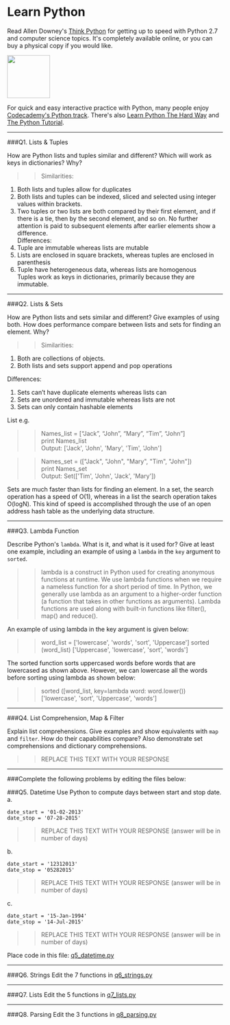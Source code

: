 # Learn Python

Read Allen Downey's [Think Python](http://www.greenteapress.com/thinkpython/) for getting up to speed with Python 2.7 and computer science topics. It's completely available online, or you can buy a physical copy if you would like.

<a href="http://www.greenteapress.com/thinkpython/"><img src="img/think_python.png" style="width: 100px;" target="_blank"></a>

For quick and easy interactive practice with Python, many people enjoy [Codecademy's Python track](http://www.codecademy.com/en/tracks/python). There's also [Learn Python The Hard Way](http://learnpythonthehardway.org/book/) and [The Python Tutorial](https://docs.python.org/2/tutorial/).

---

###Q1. Lists &amp; Tuples

How are Python lists and tuples similar and different? Which will work as keys in dictionaries? Why?

>> Similarities:  
   1. Both lists and tuples allow for duplicates     
   2. Both lists and tuples can be indexed, sliced and selected using integer values within brackets.    
   3. Two tuples or two lists are both compared by their first element, and if there is a tie, then by the second element, and       so on. No further attention is paid to subsequent elements after earlier elements show a difference.         
   Differences: 
   1. Tuple are immutable whereas lists are mutable  
   2. Lists are enclosed in square brackets, whereas tuples are enclosed in parenthesis  
   3. Tuple have heterogeneous data, whereas lists are homogenous  
   Tuples work as keys in dictionaries, primarily because they are immutable.  


---

###Q2. Lists &amp; Sets

How are Python lists and sets similar and different? Give examples of using both. How does performance compare between lists and sets for finding an element. Why?

>> Similarities:

1. Both are collections of objects.
2. Both lists and sets support append and pop operations

Differences:

1. Sets can’t have duplicate elements whereas lists can 
2. Sets are unordered and immutable whereas lists are not
3. Sets can only contain hashable elements

List e.g.
>> Names_list = [“Jack”, “John”, “Mary”, “Tim”, “John”]  
>> print Names_list  
Output: ['Jack', 'John', 'Mary', 'Tim', 'John']  

>> Names_set = (["Jack", "John", "Mary", "Tim", "John"])  
>> print Names_set  
Output: Set(['Tim', 'John', 'Jack', 'Mary'])  

Sets are much faster than lists for finding an element. In a set, the search operation has a speed of O(1), whereas in a list the search operation takes O(logN). This kind of speed is accomplished through the use of an open address hash table as the underlying data structure.


---

###Q3. Lambda Function

Describe Python's `lambda`. What is it, and what is it used for? Give at least one example, including an example of using a `lambda` in the `key` argument to `sorted`.

>> lambda is a construct in Python used for creating anonymous functions at runtime. We use lambda functions when we require a nameless function for a short period of time. In Python, we generally use lambda as an argument to a higher-order function (a function that takes in other functions as arguments). Lambda functions are used along with built-in functions like filter(), map() and reduce().  

An example of using lambda in the key argument is given below:

>> word_list = ['lowercase', 'words', 'sort', 'Uppercase']
>> sorted (word_list)
['Uppercase', 'lowercase', 'sort', 'words']

The sorted function sorts uppercased words before words that are lowercased as shown above. However, we can lowercase all the words before sorting using lambda as shown below:

>> sorted ([word_list, key=lambda word: word.lower())
['lowercase', 'sort', 'Uppercase', 'words']


---

###Q4. List Comprehension, Map &amp; Filter

Explain list comprehensions. Give examples and show equivalents with `map` and `filter`. How do their capabilities compare? Also demonstrate set comprehensions and dictionary comprehensions.

>> REPLACE THIS TEXT WITH YOUR RESPONSE

---

###Complete the following problems by editing the files below:

###Q5. Datetime
Use Python to compute days between start and stop date.   
a.  

```
date_start = '01-02-2013'    
date_stop = '07-28-2015'
```

>> REPLACE THIS TEXT WITH YOUR RESPONSE (answer will be in number of days)

b.  
```
date_start = '12312013'  
date_stop = '05282015'  
```

>> REPLACE THIS TEXT WITH YOUR RESPONSE (answer will be in number of days)

c.  
```
date_start = '15-Jan-1994'      
date_stop = '14-Jul-2015'  
```

>> REPLACE THIS TEXT WITH YOUR RESPONSE  (answer will be in number of days)

Place code in this file: [q5_datetime.py](python/q5_datetime.py)

---

###Q6. Strings
Edit the 7 functions in [q6_strings.py](python/q6_strings.py)

---

###Q7. Lists
Edit the 5 functions in [q7_lists.py](python/q7_lists.py)

---

###Q8. Parsing
Edit the 3 functions in [q8_parsing.py](python/q8_parsing.py)





